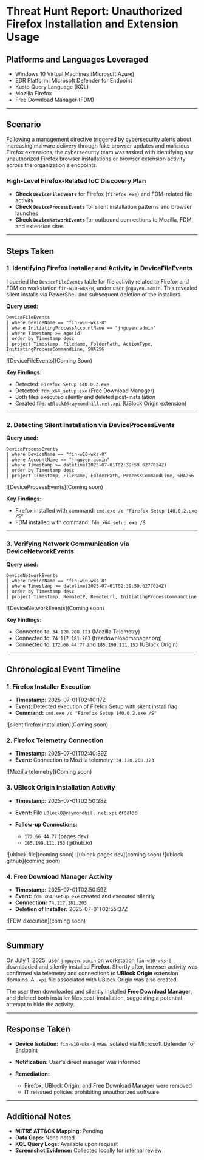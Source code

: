 # Threat Hunt Report: Unauthorized Firefox Installation and Extension Usage

## Platforms and Languages Leveraged

* Windows 10 Virtual Machines (Microsoft Azure)
* EDR Platform: Microsoft Defender for Endpoint
* Kusto Query Language (KQL)
* Mozilla Firefox
* Free Download Manager (FDM)

---

## Scenario

Following a management directive triggered by cybersecurity alerts about increasing malware delivery through fake browser updates and malicious Firefox extensions, the cybersecurity team was tasked with identifying any unauthorized Firefox browser installations or browser extension activity across the organization's endpoints.

### High-Level Firefox-Related IoC Discovery Plan

* **Check `DeviceFileEvents`** for Firefox (`firefox.exe`) and FDM-related file activity
* **Check `DeviceProcessEvents`** for silent installation patterns and browser launches
* **Check `DeviceNetworkEvents`** for outbound connections to Mozilla, FDM, and extension sites

---

## Steps Taken

### 1. Identifying Firefox Installer and Activity in DeviceFileEvents

I queried the `DeviceFileEvents` table for file activity related to Firefox and FDM on workstation `fin-w10-wks-8`, under user `jnguyen.admin`. This revealed silent installs via PowerShell and subsequent deletion of the installers.

**Query used:**

```kusto
DeviceFileEvents
| where DeviceName == "fin-w10-wks-8"
| where InitiatingProcessAccountName == "jnguyen.admin"
| where Timestamp >= ago(1d)
| order by Timestamp desc
| project Timestamp, FileName, FolderPath, ActionType, InitiatingProcessCommandLine, SHA256
```

![DeviceFileEvents](Coming Soon)

**Key Findings:**

* Detected: `Firefox Setup 140.0.2.exe`
* Detected: `fdm_x64_setup.exe` (Free Download Manager)
* Both files executed silently and deleted post-installation
* Created file: `uBlock0@raymondhill.net.xpi` (UBlock Origin extension)

---

### 2. Detecting Silent Installation via DeviceProcessEvents

**Query used:**

```kusto
DeviceProcessEvents
| where DeviceName == "fin-w10-wks-8"
| where AccountName == "jnguyen.admin"
| where Timestamp >= datetime(2025-07-01T02:39:59.6277024Z)
| order by Timestamp desc
| project Timestamp, FileName, FolderPath, ProcessCommandLine, SHA256
```

![DeviceProcessEvents](Coming soon)

**Key Findings:**

* Firefox installed with command: `cmd.exe /c "Firefox Setup 140.0.2.exe /S"`
* FDM installed with command: `fdm_x64_setup.exe /S`

---

### 3. Verifying Network Communication via DeviceNetworkEvents

**Query used:**

```kusto
DeviceNetworkEvents
| where DeviceName == "fin-w10-wks-8"
| where Timestamp >= datetime(2025-07-01T02:39:59.6277024Z)
| order by Timestamp desc
| project Timestamp, RemoteIP, RemoteUrl, InitiatingProcessCommandLine
```

![DeviceNetworkEvents](Coming soon)

**Key Findings:**

* Connected to: `34.120.208.123` (Mozilla Telemetry)
* Connected to: `74.117.181.203` (freedownloadmanager.org)
* Connected to: `172.66.44.77` and `185.199.111.153` (UBlock Origin)

---

## Chronological Event Timeline

### 1. Firefox Installer Execution

* **Timestamp:** 2025-07-01T02:40:17Z
* **Event:** Detected execution of Firefox Setup with silent install flag
* **Command:** `cmd.exe /c "Firefox Setup 140.0.2.exe /S"`

![silent firefox installation](Coming soon)

### 2. Firefox Telemetry Connection

* **Timestamp:** 2025-07-01T02:40:39Z
* **Event:** Connection to Mozilla telemetry: `34.120.208.123`

![Mozilla telemetry](Coming soon)

### 3. UBlock Origin Installation Activity

* **Timestamp:** 2025-07-01T02:50:28Z
* **Event:** File `uBlock0@raymondhill.net.xpi` created
* **Follow-up Connections:**

  * `172.66.44.77` (pages.dev)
  * `185.199.111.153` (github.io)

![ublock file](coming soon)
![ublock pages dev](coming soon)
![ublock github](coming soon)

### 4. Free Download Manager Activity

* **Timestamp:** 2025-07-01T02:50:59Z
* **Event:** `fdm_x64_setup.exe` created and executed silently
* **Connection:** `74.117.181.203`
* **Deletion of Installer:** 2025-07-01T02:55:37Z

![FDM execution](coming soon)

---

## Summary

On July 1, 2025, user `jnguyen.admin` on workstation `fin-w10-wks-8` downloaded and silently installed **Firefox**. Shortly after, browser activity was confirmed via telemetry and connections to **UBlock Origin** extension domains. A `.xpi` file associated with UBlock Origin was also created.

The user then downloaded and silently installed **Free Download Manager**, and deleted both installer files post-installation, suggesting a potential attempt to hide the activity.

---

## Response Taken

* **Device Isolation:** `fin-w10-wks-8` was isolated via Microsoft Defender for Endpoint
* **Notification:** User's direct manager was informed
* **Remediation:**

  * Firefox, UBlock Origin, and Free Download Manager were removed
  * IT reissued policies prohibiting unauthorized software

---

## Additional Notes

* **MITRE ATT\&CK Mapping:** Pending
* **Data Gaps:** None noted
* **KQL Query Logs:** Available upon request
* **Screenshot Evidence:** Collected locally for internal review
